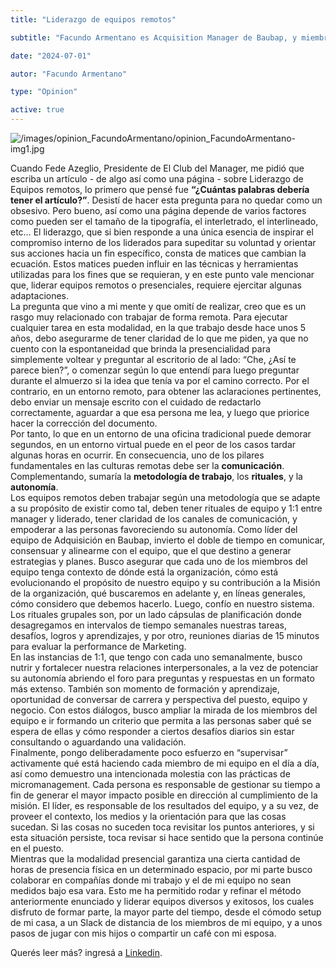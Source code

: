 ```yaml
---
title: "Liderazgo de equipos remotos"

subtitle: "Facundo Armentano es Acquisition Manager de Baubap, y miembro activo de El Club del Manager."

date: "2024-07-01"

autor: "Facundo Armentano"

type: "Opinion"

active: true
---
```


![/images/opinion_FacundoArmentano/opinion_FacundoArmentano-img1.jpg](/images/opinion_FacundoArmentano/opinion_FacundoArmentano-img1.jpg "Opinión del Manager")

Cuando Fede Azeglio, Presidente de El Club del Manager, me pidió que escriba un artículo - de algo así como una página - sobre Liderazgo de Equipos remotos, lo primero que pensé fue <b>“¿Cuántas palabras debería tener el artículo?”</b>. Desistí de hacer esta pregunta para no quedar como un obsesivo. Pero bueno, así como una página depende de varios factores como pueden ser el tamaño de la tipografía, el interletrado, el interlineado, etc… El liderazgo, que si bien responde a una única esencia de inspirar el compromiso interno de los liderados para supeditar su voluntad y orientar sus acciones hacia un fin específico, consta de matices que cambian la ecuación. Estos matices pueden influir en las técnicas y herramientas utilizadas para los fines que se requieran, y en este punto vale mencionar que, liderar equipos remotos o presenciales, requiere ejercitar algunas adaptaciones.<br/>
La pregunta que vino a mi mente y que omití de realizar, creo que es un rasgo muy relacionado con trabajar de forma remota. Para ejecutar cualquier tarea en esta modalidad, en la que trabajo desde hace unos 5 años, debo asegurarme de tener claridad de lo que me piden, ya que no cuento con la espontaneidad que brinda la presencialidad para simplemente voltear y preguntar al escritorio de al lado: “Che, ¿Así te parece bien?”, o comenzar según lo que entendí para luego preguntar durante el almuerzo si la idea que tenía va por el camino correcto. Por el contrario, en un entorno remoto, para obtener las aclaraciones pertinentes, debo enviar un mensaje escrito con el cuidado de redactarlo correctamente, aguardar a que esa persona me lea, y luego que priorice hacer la corrección del documento.<br/>
Por tanto, lo que en un entorno de una oficina tradicional puede demorar segundos, en un entorno virtual puede en el peor de los casos tardar algunas horas en ocurrir. En consecuencia, uno de los pilares fundamentales en las culturas remotas debe ser la <b>comunicación</b>. Complementando, sumaría la <b>metodología de trabajo</b>, los <b>rituales</b>, y la <b>autonomía</b>.<br/>
Los equipos remotos deben trabajar según una metodología que se adapte a su propósito de existir como tal, deben tener rituales de equipo y 1:1 entre manager y liderado, tener claridad de los canales de comunicación, y empoderar a las personas favoreciendo su autonomía. Como líder del equipo de Adquisición en Baubap, invierto el doble de tiempo en comunicar, consensuar y alinearme con el equipo, que el que destino a generar estrategias y planes. Busco asegurar que cada uno de los miembros del equipo tenga contexto de dónde está la organización, cómo está evolucionando el propósito de nuestro equipo y su contribución a la Misión de la organización, qué buscaremos en adelante y, en líneas generales, cómo considero que debemos hacerlo.
Luego, confío en nuestro sistema.<br/>
Los rituales grupales son, por un lado cápsulas de planificación donde desagregamos en intervalos de tiempo semanales nuestras tareas, desafíos, logros y aprendizajes, y por otro, reuniones diarias de 15 minutos para evaluar la performance de Marketing.<br/>
En las instancias de 1:1, que tengo con cada uno semanalmente, busco nutrir y fortalecer nuestra relaciones interpersonales, a la vez de potenciar su autonomía abriendo el foro para preguntas y respuestas en un formato más extenso. También son momento de formación y aprendizaje, oportunidad de conversar de carrera y perspectiva del puesto, equipo y negocio. Con estos diálogos, busco ampliar la mirada de los miembros del equipo e ir formando un criterio que permita a las personas saber qué se espera de ellas y cómo responder a ciertos desafíos diarios sin estar consultando o aguardando una validación.<br/>
Finalmente, pongo deliberadamente poco esfuerzo en “supervisar” activamente qué está haciendo cada miembro de mi equipo en el día a día, así como demuestro una intencionada molestia con las prácticas de micromanagement. Cada persona es responsable de gestionar su tiempo a fin de generar el mayor impacto posible en dirección al cumplimiento de la misión. El líder, es responsable de los resultados del equipo, y a su vez, de proveer el contexto, los medios y la orientación para que las cosas sucedan. Si las cosas no suceden toca revisitar los puntos anteriores, y si esta situación persiste, toca revisar si hace sentido que la persona continúe en el puesto.<br/>
Mientras que la modalidad presencial garantiza una cierta cantidad de horas de presencia física en un determinado espacio, por mi parte busco colaborar en compañías donde mi trabajo y el de mi equipo no sean medidos bajo esa vara. Esto me ha permitido rodar y refinar el método anteriormente enunciado y liderar equipos diversos y exitosos, los cuales disfruto de formar parte, la mayor parte del tiempo, desde el cómodo setup de mi casa, a un Slack de distancia de los miembros de mi equipo, y a unos pasos de jugar con mis hijos o compartir un café con mi esposa.

Querés leer más? ingresá a [Linkedin](https://www.linkedin.com/pulse/liderazgo-de-equipos-remotos-el-club-del-manager-g8d4f/).
